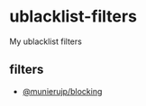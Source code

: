 # ublacklist-filters

My ublacklist filters

## filters

- [@munierujp/blocking](https://munierujp.github.io/ublacklist-filters/filters/blocking.txt)
